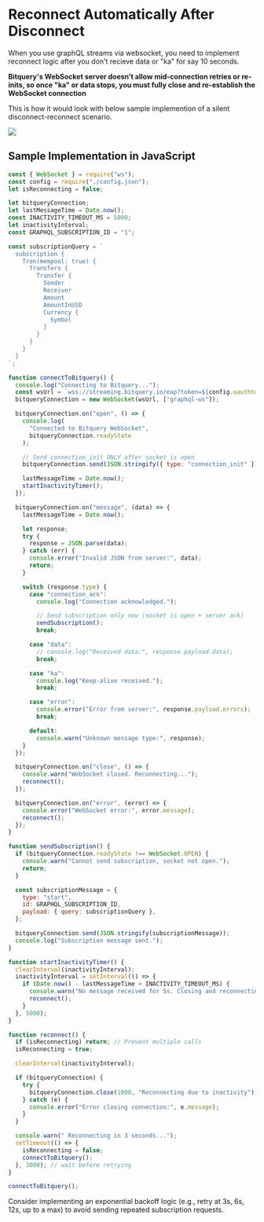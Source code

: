 # Reconnect Automatically After Disconnect

When you use graphQL streams via websocket, you need to implement reconnect logic after you don't recieve data or "ka" for say 10 seconds.

**Bitquery's WebSocket server doesn’t allow mid-connection retries or re-inits, so once "ka" or data stops, you must fully close and re-establish the WebSocket connection**

This is how it would look with below sample implemention of a silent disconnect-reconnect scenario.

![](/img/ApplicationExamples/disconnect.png)

## Sample Implementation in JavaScript

```js
const { WebSocket } = require("ws");
const config = require("./config.json");
let isReconnecting = false;

let bitqueryConnection;
let lastMessageTime = Date.now();
const INACTIVITY_TIMEOUT_MS = 5000;
let inactivityInterval;
const GRAPHQL_SUBSCRIPTION_ID = "1";

const subscriptionQuery = `
  subscription {
    Tron(mempool: true) {
      Transfers {
        Transfer {
          Sender
          Receiver
          Amount
          AmountInUSD
          Currency {
            Symbol
          }
        }
      }
    }
  }
`;

function connectToBitquery() {
  console.log("Connecting to Bitquery...");
  const wsUrl = `wss://streaming.bitquery.io/eap?token=${config.oauthtoken}`;
  bitqueryConnection = new WebSocket(wsUrl, ["graphql-ws"]);

  bitqueryConnection.on("open", () => {
    console.log(
      "Connected to Bitquery WebSocket",
      bitqueryConnection.readyState
    );

    // Send connection_init ONLY after socket is open
    bitqueryConnection.send(JSON.stringify({ type: "connection_init" }));

    lastMessageTime = Date.now();
    startInactivityTimer();
  });

  bitqueryConnection.on("message", (data) => {
    lastMessageTime = Date.now();

    let response;
    try {
      response = JSON.parse(data);
    } catch (err) {
      console.error("Invalid JSON from server:", data);
      return;
    }

    switch (response.type) {
      case "connection_ack":
        console.log("Connection acknowledged.");

        // Send subscription only now (socket is open + server ack)
        sendSubscription();
        break;

      case "data":
        // console.log("Received data:", response.payload.data);
        break;

      case "ka":
        console.log("Keep-alive received.");
        break;

      case "error":
        console.error("Error from server:", response.payload.errors);
        break;

      default:
        console.warn("Unknown message type:", response);
    }
  });

  bitqueryConnection.on("close", () => {
    console.warn("WebSocket closed. Reconnecting...");
    reconnect();
  });

  bitqueryConnection.on("error", (error) => {
    console.error("WebSocket error:", error.message);
    reconnect();
  });
}

function sendSubscription() {
  if (bitqueryConnection.readyState !== WebSocket.OPEN) {
    console.warn("Cannot send subscription, socket not open.");
    return;
  }

  const subscriptionMessage = {
    type: "start",
    id: GRAPHQL_SUBSCRIPTION_ID,
    payload: { query: subscriptionQuery },
  };

  bitqueryConnection.send(JSON.stringify(subscriptionMessage));
  console.log("Subscription message sent.");
}

function startInactivityTimer() {
  clearInterval(inactivityInterval);
  inactivityInterval = setInterval(() => {
    if (Date.now() - lastMessageTime > INACTIVITY_TIMEOUT_MS) {
      console.warn("No message received for 5s. Closing and reconnecting...");
      reconnect();
    }
  }, 5000);
}

function reconnect() {
  if (isReconnecting) return; // Prevent multiple calls
  isReconnecting = true;

  clearInterval(inactivityInterval);

  if (bitqueryConnection) {
    try {
      bitqueryConnection.close(1000, "Reconnecting due to inactivity");
    } catch (e) {
      console.error("Error closing connection:", e.message);
    }
  }

  console.warn(" Reconnecting in 3 seconds...");
  setTimeout(() => {
    isReconnecting = false;
    connectToBitquery();
  }, 3000); // wait before retrying
}

connectToBitquery();
```

Consider implementing an exponential backoff logic (e.g., retry at 3s, 6s, 12s, up to a max) to avoid sending repeated subscription requests.
